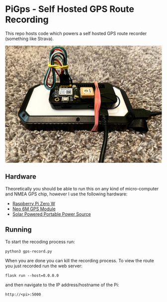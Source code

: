 # PiGps - Self Hosted GPS Route Recording

This repo hosts code which powers a self hosted GPS route recorder (something
like Strava).

![](pictures/unit.jpg)

## Hardware

Theoretically you should be able to run this on any kind of micro-computer
and NMEA GPS chip, however I use the following hardware:

* [Raspberry Pi Zero W](https://www.adafruit.com/product/3708?gclid=Cj0KCQjwv5uKBhD6ARIsAGv9a-x8D0DkOuW-BhM-yR9fFZPOeCFhJ9wJL7zyDUUeN9hV10AE2AZCCX4aAjvwEALw_wcB)
* [Neo 6M GPS Module](https://www.amazon.com/Microcontroller-Compatible-Sensitivity-Navigation-Positioning/dp/B07P8YMVNT)
* [Solar Powered Portable Power Source](https://www.amazon.com/30000mAh-Portable-Flashlight-Waterproof-Compatible/dp/B095W3JVQ4)

## Running

To start the recoding process run:

```
python3 gps-record.py
```

When you are done you can kill the recording process. To view the route you just
recorded run the web server:

```
flask run --host=0.0.0.0
```

and then navigate to the IP address/hostname of the Pi:

```
http://<pi>:5000
```
